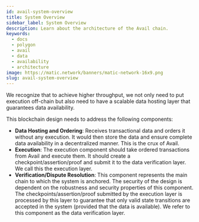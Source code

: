 ```yaml
---
id: avail-system-overview
title: System Overview
sidebar_label: System Overview
description: Learn about the architecture of the Avail chain.
keywords:
  - docs
  - polygon
  - avail
  - data
  - availability
  - architecture
image: https://matic.network/banners/matic-network-16x9.png
slug: avail-system-overview
---
```


We recognize that to achieve higher throughput, we not only need to put execution off-chain but also need to have a scalable data hosting layer that guarantees data availability.

This blockchain design needs to address the following components:

* **Data Hosting and Ordering**: Receives transactional data and orders it without any execution. It would then store the data and ensure complete data availability in a decentralized manner. This is the crux of Avail.
* **Execution**: The execution component should take ordered transactions from Avail and execute them. It should create a checkpoint/assertion/proof and submit it to the data verification layer. We call this the execution layer.
* **Verification/Dispute Resolution**: This component represents the main chain to which the system is anchored. The security of the design is dependent on the robustness and security properties of this component. The checkpoints/assertion/proof submitted by the execution layer is processed by this layer to guarantee that only valid state transitions are accepted in the system (provided that the data is available). We refer to this component as the data verification layer.
